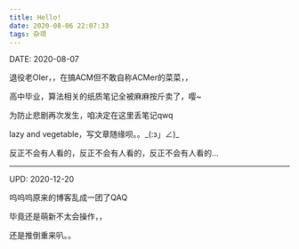 ```yaml
---
title: Hello!
date: 2020-08-06 22:07:33
tags: 杂项
---
```


DATE: 2020-08-07

退役老OIer，，在搞ACM但不敢自称ACMer的菜菜，，

高中毕业，算法相关的纸质笔记全被麻麻按斤卖了，嘤~

为防止悲剧再次发生，咱决定在这里丢笔记qwq

lazy and vegetable，写文章随缘呗。。\_(:з」∠)\_

反正不会有人看的，反正不会有人看的，反正不会有人看的...

----

UPD: 2020-12-20

呜呜呜原来的博客乱成一团了QAQ

毕竟还是萌新不太会操作，，

还是推倒重来叭。。

